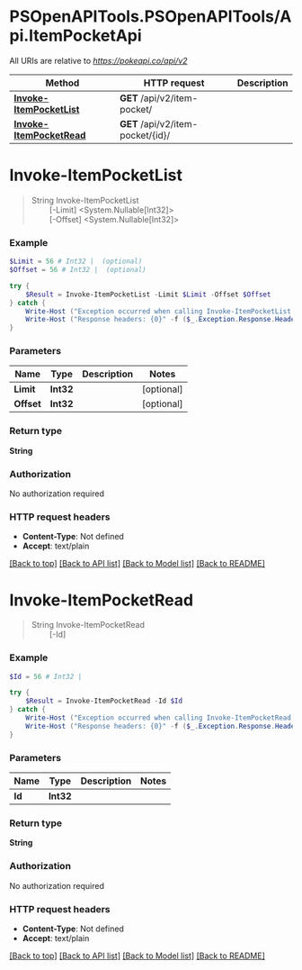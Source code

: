 # PSOpenAPITools.PSOpenAPITools/Api.ItemPocketApi

All URIs are relative to *https://pokeapi.co/api/v2*

Method | HTTP request | Description
------------- | ------------- | -------------
[**Invoke-ItemPocketList**](ItemPocketApi.md#Invoke-ItemPocketList) | **GET** /api/v2/item-pocket/ | 
[**Invoke-ItemPocketRead**](ItemPocketApi.md#Invoke-ItemPocketRead) | **GET** /api/v2/item-pocket/{id}/ | 


<a name="Invoke-ItemPocketList"></a>
# **Invoke-ItemPocketList**
> String Invoke-ItemPocketList<br>
> &nbsp;&nbsp;&nbsp;&nbsp;&nbsp;&nbsp;&nbsp;&nbsp;[-Limit] <System.Nullable[Int32]><br>
> &nbsp;&nbsp;&nbsp;&nbsp;&nbsp;&nbsp;&nbsp;&nbsp;[-Offset] <System.Nullable[Int32]><br>



### Example
```powershell
$Limit = 56 # Int32 |  (optional)
$Offset = 56 # Int32 |  (optional)

try {
    $Result = Invoke-ItemPocketList -Limit $Limit -Offset $Offset
} catch {
    Write-Host ("Exception occurred when calling Invoke-ItemPocketList: {0}" -f ($_.ErrorDetails | ConvertFrom-Json))
    Write-Host ("Response headers: {0}" -f ($_.Exception.Response.Headers | ConvertTo-Json))
}
```

### Parameters

Name | Type | Description  | Notes
------------- | ------------- | ------------- | -------------
 **Limit** | **Int32**|  | [optional] 
 **Offset** | **Int32**|  | [optional] 

### Return type

**String**

### Authorization

No authorization required

### HTTP request headers

 - **Content-Type**: Not defined
 - **Accept**: text/plain

[[Back to top]](#) [[Back to API list]](../README.md#documentation-for-api-endpoints) [[Back to Model list]](../README.md#documentation-for-models) [[Back to README]](../README.md)

<a name="Invoke-ItemPocketRead"></a>
# **Invoke-ItemPocketRead**
> String Invoke-ItemPocketRead<br>
> &nbsp;&nbsp;&nbsp;&nbsp;&nbsp;&nbsp;&nbsp;&nbsp;[-Id] <Int32><br>



### Example
```powershell
$Id = 56 # Int32 | 

try {
    $Result = Invoke-ItemPocketRead -Id $Id
} catch {
    Write-Host ("Exception occurred when calling Invoke-ItemPocketRead: {0}" -f ($_.ErrorDetails | ConvertFrom-Json))
    Write-Host ("Response headers: {0}" -f ($_.Exception.Response.Headers | ConvertTo-Json))
}
```

### Parameters

Name | Type | Description  | Notes
------------- | ------------- | ------------- | -------------
 **Id** | **Int32**|  | 

### Return type

**String**

### Authorization

No authorization required

### HTTP request headers

 - **Content-Type**: Not defined
 - **Accept**: text/plain

[[Back to top]](#) [[Back to API list]](../README.md#documentation-for-api-endpoints) [[Back to Model list]](../README.md#documentation-for-models) [[Back to README]](../README.md)

